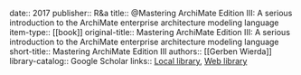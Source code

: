 date:: 2017
publisher:: R&a
title:: @Mastering ArchiMate Edition III: A serious introduction to the ArchiMate enterprise architecture modeling language
item-type:: [[book]]
original-title:: Mastering ArchiMate Edition III: A serious introduction to the ArchiMate enterprise architecture modeling language
short-title:: Mastering ArchiMate Edition III
authors:: [[Gerben Wierda]]
library-catalog:: Google Scholar
links:: [Local library](zotero://select/library/items/JP4RHIAC), [Web library](https://www.zotero.org/users/6520516/items/JP4RHIAC)
